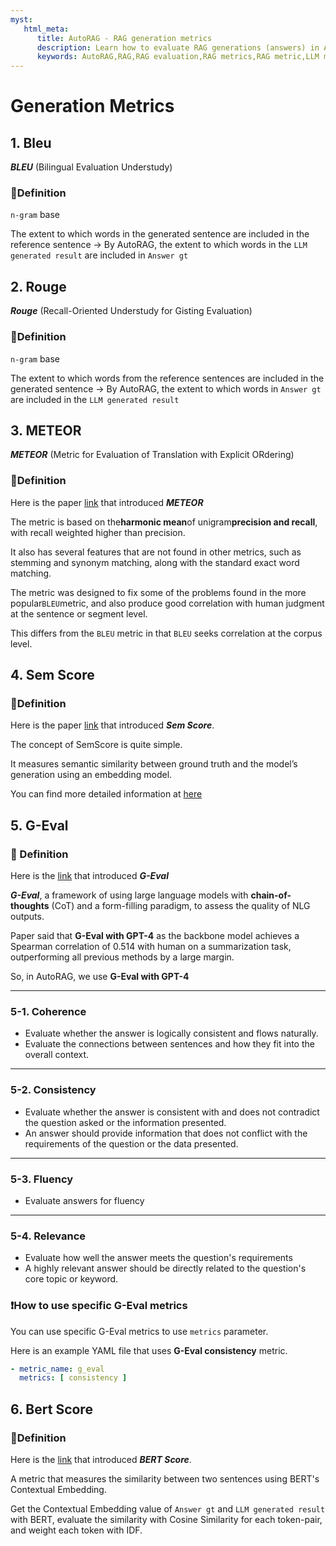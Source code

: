 ```yaml
---
myst:
   html_meta:
      title: AutoRAG - RAG generation metrics
      description: Learn how to evaluate RAG generations (answers) in AutoRAG
      keywords: AutoRAG,RAG,RAG evaluation,RAG metrics,RAG metric,LLM metric
---
```

# Generation Metrics

## 1. Bleu

***BLEU*** (Bilingual Evaluation Understudy)

### 📌Definition

`n-gram` base

The extent to which words in the generated sentence are included in the reference sentence
→ By AutoRAG, the extent to which words in the `LLM generated result` are included in `Answer gt`

## 2. Rouge

***Rouge*** (Recall-Oriented Understudy for Gisting Evaluation)

### 📌Definition

`n-gram` base

The extent to which words from the reference sentences are included in the generated sentence
→ By AutoRAG, the extent to which words in `Answer gt` are included in the `LLM generated result`

## 3. METEOR

***METEOR*** (Metric for Evaluation of Translation with Explicit ORdering)

### 📌Definition

Here is the paper [link](https://www.cs.cmu.edu/~alavie/papers/BanerjeeLavie2005-final.pdf) that introduced ***METEOR***

The metric is based on the**harmonic mean**of unigram**precision and recall**, with recall weighted higher than
precision.

It also has several features that are not found in other metrics, such as stemming and synonym matching, along with the
standard exact word matching.

The metric was designed to fix some of the problems found in the more popular`BLEU`metric, and also produce good
correlation with human judgment at the sentence or segment level.

This differs from the `BLEU` metric in that `BLEU` seeks correlation at the corpus level.

## 4. Sem Score

### 📌Definition

Here is the paper [link](https://arxiv.org/pdf/2401.17072.pdf) that introduced ***Sem Score***.

The concept of SemScore is quite simple.

It measures semantic similarity between ground truth and the model’s generation using an embedding model.

You can find more detailed information
at [here](https://medium.com/@autorag/sem-score-maybe-the-answer-to-rag-evaluation-00db0d886d40)

## 5. G-Eval

### 📌 Definition

Here is the [link](https://arxiv.org/abs/2303.16634) that introduced ***G-Eval***

***G-Eval***, a framework of using large language models with **chain-of-thoughts** (CoT) and a form-filling paradigm,
to assess the quality of NLG outputs.

Paper said that **G-Eval with GPT-4** as the backbone model achieves a Spearman correlation of 0.514 with human on
a summarization task, outperforming all previous methods by a large margin.

So, in AutoRAG, we use **G-Eval with GPT-4**

---

### 5-1. Coherence

- Evaluate whether the answer is logically consistent and flows naturally.
- Evaluate the connections between sentences and how they fit into the overall context.

---

### 5-2. Consistency

- Evaluate whether the answer is consistent with and does not contradict the question asked or the information
  presented.
- An answer should provide information that does not conflict with the requirements of the question or the data
  presented.

---

### 5-3. Fluency

- Evaluate answers for fluency

---

### 5-4. Relevance

- Evaluate how well the answer meets the question's requirements
- A highly relevant answer should be directly related to the question's core topic or keyword.

### ❗How to use specific G-Eval metrics

You can use specific G-Eval metrics to use `metrics` parameter.

Here is an example YAML file that uses **G-Eval consistency** metric.

```yaml
- metric_name: g_eval
  metrics: [ consistency ]
```

## 6. Bert Score

### 📌Definition

Here is the [link](https://arxiv.org/pdf/1904.09675) that introduced ***BERT Score***.

A metric that measures the similarity between two sentences using BERT's Contextual Embedding.

Get the Contextual Embedding value of `Answer gt` and `LLM generated result` with BERT, evaluate the similarity with
Cosine Similarity for each token-pair, and weight each token with IDF.
